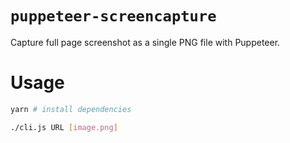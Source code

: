 # `puppeteer-screencapture`

Capture full page screenshot as a single PNG file with Puppeteer.

# Usage

```sh
yarn # install dependencies

./cli.js URL [image.png]
```
